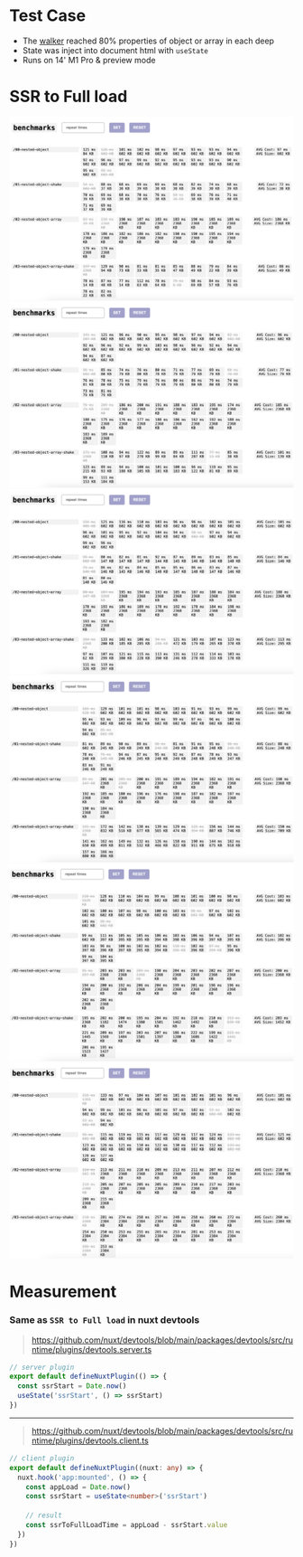 # Test Case

- The [walker](./walker.ts) reached 80% properties of object or array in each deep
- State was inject into document html with `useState`
- Runs on 14' M1 Pro & preview mode

# SSR to Full load

![](./md/50percent.png)
![](./md/60percent.png)
![](./md/70percent.png)
![](./md/80percent.png)
![](./md/90percent.png)
![](./md/100percent.png)

# Measurement

### Same as `SSR to Full load` in nuxt devtools

> https://github.com/nuxt/devtools/blob/main/packages/devtools/src/runtime/plugins/devtools.server.ts

```ts
// server plugin
export default defineNuxtPlugin(() => {
  const ssrStart = Date.now()
  useState('ssrStart', () => ssrStart)
})
```

---

> https://github.com/nuxt/devtools/blob/main/packages/devtools/src/runtime/plugins/devtools.client.ts

```ts
// client plugin
export default defineNuxtPlugin((nuxt: any) => {
  nuxt.hook('app:mounted', () => {
    const appLoad = Date.now()
    const ssrStart = useState<number>('ssrStart')

    // result
    const ssrToFullLoadTime = appLoad - ssrStart.value
  })
})
```
